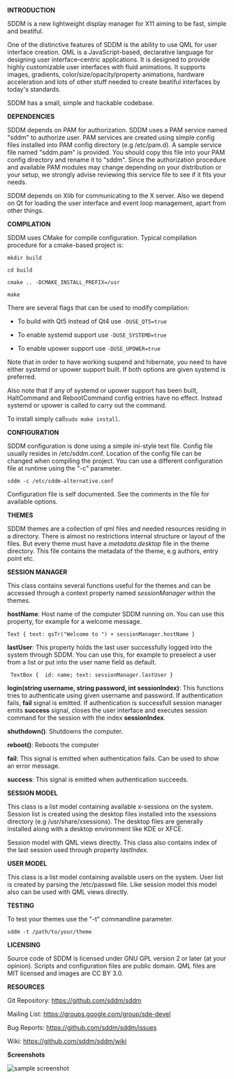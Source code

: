 __INTRODUCTION__

SDDM is a new lightweight display manager for X11 aiming to be fast, simple and beatiful.

One of the distinctive features of SDDM is the ability to use QML for user interface creation. QML is a JavaScript-based, declarative language for designing user interface–centric applications. It is designed to provide highly customizable user interfaces with fluid animations. It supports images, gradients, color/size/opacity/property animations, hardware acceleration and lots of other stuff needed to create beatiful interfaces by today's standards.

SDDM has a small, simple and hackable codebase.

__DEPENDENCIES__

SDDM depends on PAM for authorization. SDDM uses a PAM service named "sddm" to authorize user. PAM services are created using simple config files installed into PAM config directory (e.g /etc/pam.d). A sample service file named "sddm.pam" is provided. You should copy this file into your PAM config directory and rename it to "sddm". Since the authorization procedure and available PAM modules may change depending on your distribution or your setup, we strongly advise reviewing this service file to see if it fits your needs.

SDDM depends on Xlib for communicating to the X server. Also we depend on Qt for loading the user interface and event loop management, apart from other things.

__COMPILATION__

SDDM uses CMake for compile configuration. Typical compilation procedure for a cmake-based project is:

`mkdir build`

`cd build`

`cmake .. -DCMAKE_INSTALL_PREFIX=/usr`

`make`

There are several flags that can be used to modify compilation:

* To build with Qt5 instead of Qt4 use `-DUSE_QT5=true`

* To enable systemd support use `-DUSE_SYSTEMD=true`

* To enable upower support use `-DUSE_UPOWER=true`

Note that in order to have working suspend and hibernate, you need to have either systemd or upower support built. If both options are given systemd is preferred.

Also note that if any of systemd or upower support has been built, HaltCommand and RebootCommand config entries have no effect. Instead systemd or upower is called to carry out the command.

To install simply call`sudo make install`.

__CONFIGURATION__

SDDM configuration is done using a simple ini-style text file. Config file usually resides in /etc/sddm.conf. Location of the config file can be changed when compiling the project. You can use a different configuration file at runtime using the "-c" parameter.

`sddm -c /etc/sddm-alternative.conf`

Configuration file is self documented. See the comments in the file for available options.

__THEMES__

SDDM themes are a collection of qml files and needed resources residing in a directory. There is almost no restrictions internal structure or layout of the files. But every theme must have a _metadata.desktop_ file in the theme directory. This file contains the metadata of the theme, e.g authors, entry point etc.

__SESSION MANAGER__

This class contains several functions useful for the themes and can be accessed through a context property named _sessionManager_ within the themes. 

__hostName__: Host name of the computer SDDM running on. You can use this property, for example for a welcome message.

`Text { text: qsTr("Welcome to ") + sessionManager.hostName }`

__lastUser__: This property holds the last user successfully logged into the system through SDDM. You can use this, for example to preselect a user from a list or put into the user name field as default.

` TextBox {  id: name; text: sessionManager.lastUser }`

__login(string username, string password, int sessionIndex)__: This functions tries to authenticate using given username and password. If authentication fails, __fail__ signal is emitted. If authentication is successfull session manager emits __success__ signal, closes the user interface and executes session command for the session with the index __sessionIndex__.

__shuthdown()__: Shutdowns the computer.

__reboot()__: Reboots the computer

__fail__: This signal is emitted when authentication fails. Can be used to show an error message.

__success__: This signal is emitted when authentication succeeds.

__SESSION MODEL__

This class is a list model containing available x-sessions on the system. Session list is created using the desktop files installed into the xsessions directory (e.g /usr/share/xsessions). The desktop files are generally installed along with a desktop environment like KDE or XFCE.

Session model with QML views directly. This class also contains index of the last session used through property _lastIndex_.

__USER MODEL__

This class is a list model containing available users on the system. User list is created by parsing the /etc/passwd file. Like session model this model also can be used with QML views directly.

__TESTING__

To test your themes use the "-t" commandline parameter.

`sddm -t /path/to/your/theme`

__LICENSING__

Source code of SDDM is licensed under GNU GPL version 2 or later (at your opinion). Scripts and configuration files are public domain. QML files are MIT licensed and images are CC BY 3.0.

__RESOURCES__

Git Repository:
    https://github.com/sddm/sddm

Mailing List:
    https://groups.google.com/group/sde-devel

Bug Reports:
    https://github.com/sddm/sddm/issues

Wiki:
    https://github.com/sddm/sddm/wiki

__Screenshots__

![sample screenshot](https://raw.github.com/sddm/sddm/master/data/themes/maui/maui.jpg)

